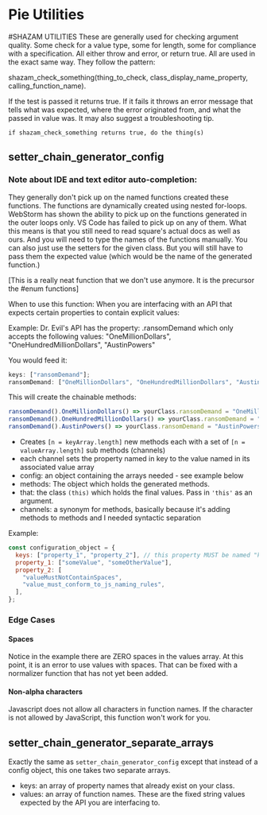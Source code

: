 # Pie Utilities

#SHAZAM UTILITIES
These are generally used for checking argument quality. Some check for a value type, some for length, some for compliance with a specification. All either throw and error, or return true.
All are used in the exact same way. They follow the pattern:

shazam_check_something(thing_to_check, class_display_name_property, calling_function_name).

If the test is passed it returns true. If it fails it throws an error message that tells what was expected, where the error originated from, and what the passed in value was. It may also suggest
a troubleshooting tip.

`if shazam_check_something returns true, do the thing(s)`

## setter_chain_generator_config

### **Note about IDE and text editor auto-completion:**

They generally don't pick up on the named functions created these functions.
The functions are dynamically created using nested for-loops.
WebStorm has shown the ability to pick up on the functions generated in the outer loops only.
VS Code has failed to pick up on any of them.
What this means is that you still need to read square's actual docs as well as ours. And you will need to type the
names of the functions manually. You can also just use the setters for the given class. But you will still have to pass
them the expected value (which would be the name of the generated function.)

[This is a really neat function that we don't use anymore. It is the precursor the #enum functions]

When to use this function: When you are interfacing with an API that expects certain
properties to contain explicit values:

Example: Dr. Evil's API has the property:
.ransomDemand which only accepts the following values:
"OneMillionDollars", "OneHundredMillionDollars", "AustinPowers"

You would feed it:

```js
keys: ["ransomDemand"];
ransomDemand: ["OneMillionDollars", "OneHundredMillionDollars", "AustinPowers"];
```

This will create the chainable methods:

```js
ransomDemand().OneMillionDollars() => yourClass.ransomDemand = "OneMillionDollars"
ransomDemand().OneHundredMillionDollars() => yourClass.ransomDemand = "OneHundredMillionDollars"
ransomDemand().AustinPowers() => yourClass.ransomDemand = "AustinPowers"
```

- Creates `[n = keyArray.length]` new methods each with a set of `[n = valueArray.length]` sub methods (channels)
- each channel sets the property named in key to the value named in its associated value array
- config: an object containing the arrays needed - see example below
- methods: The object which holds the generated methods.
- that: the class `(this)` which holds the final values. Pass in `'this'` as an argument.
- channels: a synonym for methods, basically because it's adding methods to methods and I needed syntactic separation

Example:

```js
const configuration_object = {
  keys: ["property_1", "property_2"], // this property MUST be named "keys"
  property_1: ["someValue", "someOtherValue"],
  property_2: [
    "valueMustNotContainSpaces",
    "value_must_conform_to_js_naming_rules",
  ],
};
```

### Edge Cases

#### Spaces

Notice in the example there are ZERO spaces in the values array. At this point, it is an error to use
values with spaces. That can be fixed with a normalizer function that has not yet been added.

#### Non-alpha characters

Javascript does not allow all characters in function names. If the character is not
allowed by JavaScript, this function won't work for you.

## setter_chain_generator_separate_arrays

Exactly the same as `setter_chain_generator_config` except that instead of a config object, this one takes two separate arrays.

- keys: an array of property names that already exist on your class.
- values: an array of function names. These are the fixed string values expected by the API you are interfacing to.
